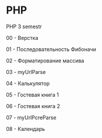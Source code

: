 # PHP
PHP 3 semestr

00 - Верстка

01 - Последовательность Фибоначи

02 - Форматирование массива

03 - myUrlParse

04 - Калькулятор

05 - Гостевая книга 1

06 - Гостевая книга 2

07 - myUrlPcreParse

08 - Календарь
